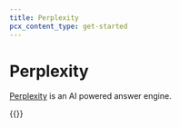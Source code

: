 ```yaml
---
title: Perplexity
pcx_content_type: get-started
---
```


# Perplexity
[Perplexity](https://www.perplexity.ai/) is an AI powered answer engine.

{{<render file="_perplexity.md">}}